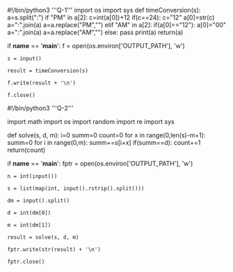 #!/bin/python3
'''Q-1'''
import os
import sys
def timeConversion(s):
    a=s.split(":")
    if "PM" in a[2]:
        c=int(a[0])+12
        if(c==24):
            c="12"
        a[0]=str(c)
        a=":".join(a)
        a=a.replace("PM","")
    elif "AM" in a[2]:
        if(a[0]=="12"):
            a[0]="00"
        a=":".join(a)
        a=a.replace("AM","")
    else:
        pass
    print(a)
    return(a)

if __name__ == '__main__':
    f = open(os.environ['OUTPUT_PATH'], 'w')

    s = input()

    result = timeConversion(s)

    f.write(result + '\n')

    f.close()
    
    
    
#!/bin/python3
'''Q-2'''

import math
import os
import random
import re
import sys

def solve(s, d, m):
    i=0
    summ=0
    count=0
    for x in range(0,len(s)-m+1):
        summ=0
        for i in range(0,m):
            summ+=s[i+x]
        if(summ==d):
            count+=1
    return(count)
        
        

if __name__ == '__main__':
    fptr = open(os.environ['OUTPUT_PATH'], 'w')

    n = int(input())

    s = list(map(int, input().rstrip().split()))

    dm = input().split()

    d = int(dm[0])

    m = int(dm[1])

    result = solve(s, d, m)

    fptr.write(str(result) + '\n')

    fptr.close()

